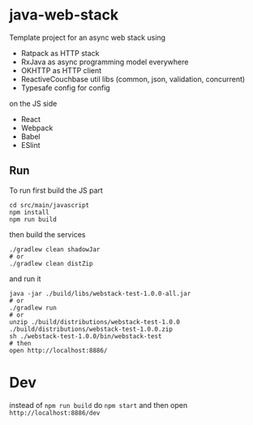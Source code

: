 # java-web-stack

Template project for an async web stack using

* Ratpack as HTTP stack
* RxJava as async programming model everywhere
* OKHTTP as HTTP client
* ReactiveCouchbase util libs (common, json, validation, concurrent)
* Typesafe config for config

on the JS side

* React
* Webpack
* Babel
* ESlint

## Run

To run first build the JS part

```
cd src/main/javascript
npm install
npm run build
```

then build the services

```
./gradlew clean shadowJar
# or
./gradlew clean distZip
```

and run it

```
java -jar ./build/libs/webstack-test-1.0.0-all.jar
# or
./gradlew run
# or
unzip ./build/distributions/webstack-test-1.0.0 ./build/distributions/webstack-test-1.0.0.zip
sh ./webstack-test-1.0.0/bin/webstack-test
# then
open http://localhost:8886/
```

# Dev

instead of `npm run build` do `npm start` and then open `http://localhost:8886/dev`
